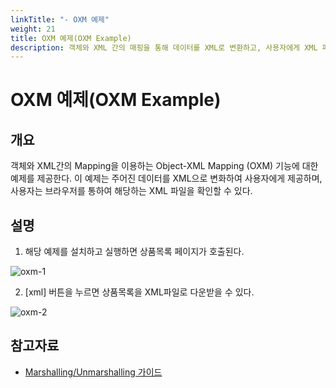 ```yaml
---
linkTitle: "- OXM 예제"
weight: 21
title: OXM 예제(OXM Example)
description: 객체와 XML 간의 매핑을 통해 데이터를 XML로 변환하고, 사용자에게 XML 파일로 제공하는 OXM(Object-XML Mapping) 기능 예제이다.
---
```

# OXM 예제(OXM Example)

## 개요
객체와 XML간의 Mapping을 이용하는 Object-XML Mapping (OXM) 기능에 대한 예제를 제공한다. 이 예제는 주어진 데이터를 XML으로 변화하여 사용자에게 제공하며, 사용자는 브라우저를 통하여 해당하는 XML 파일을 확인할 수 있다.

## 설명
1. 해당 예제를 설치하고 실행하면 상품목록 페이지가 호출된다.

![oxm-1](../images/oxm-1.png)

2. [xml] 버튼을 누르면 상품목록을 XML파일로 다운받을 수 있다.

![oxm-2](../images/oxm-2.png)

## 참고자료
- [Marshalling/Unmarshalling 가이드](./marshalling-unmarshalling-service.md)